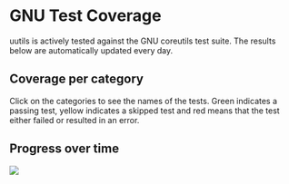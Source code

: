 # GNU Test Coverage

<!-- markdownlint-disable MD033 -->

uutils is actively tested against the GNU coreutils test suite. The results
below are automatically updated every day.

## Coverage per category

Click on the categories to see the names of the tests. Green indicates a passing
test, yellow indicates a skipped test and red means that the test either failed
or resulted in an error.

<link rel="stylesheet" href="test_coverage.css">
<script src="test_coverage.js"></script>

<div id="test-cov"></div>

## Progress over time

<image src="https://github.com/uutils/coreutils-tracking/blob/main/gnu-results.svg?raw=true">
